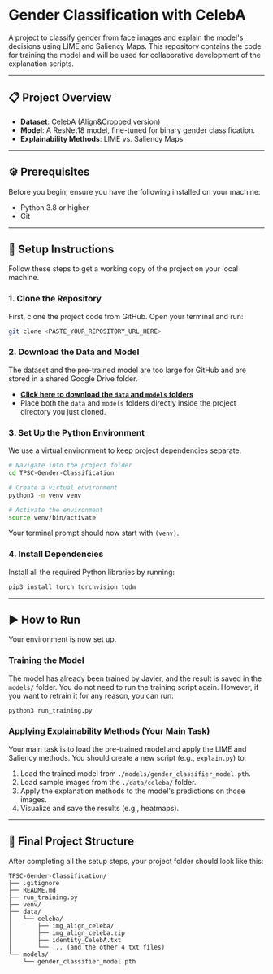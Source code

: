 # Gender Classification with CelebA

A project to classify gender from face images and explain the model's decisions using LIME and Saliency Maps. This repository contains the code for training the model and will be used for collaborative development of the explanation scripts.

---

## 📋 Project Overview

* **Dataset**: CelebA (Align&Cropped version)
* **Model**: A ResNet18 model, fine-tuned for binary gender classification.
* **Explainability Methods**: LIME vs. Saliency Maps

---

## ⚙️ Prerequisites

Before you begin, ensure you have the following installed on your machine:
* Python 3.8 or higher
* Git

---

## 🚀 Setup Instructions

Follow these steps to get a working copy of the project on your local machine.

### 1. Clone the Repository
First, clone the project code from GitHub. Open your terminal and run:
```bash
git clone <PASTE_YOUR_REPOSITORY_URL_HERE>
```

### 2. Download the Data and Model
The dataset and the pre-trained model are too large for GitHub and are stored in a shared Google Drive folder.

* **[Click here to download the `data` and `models` folders](<PASTE_THE_SHARED_GOOGLE_DRIVE_LINK_HERE>)**
* Place both the `data` and `models` folders directly inside the project directory you just cloned.

### 3. Set Up the Python Environment
We use a virtual environment to keep project dependencies separate.

```bash
# Navigate into the project folder
cd TPSC-Gender-Classification

# Create a virtual environment
python3 -m venv venv

# Activate the environment
source venv/bin/activate
```
Your terminal prompt should now start with `(venv)`.

### 4. Install Dependencies
Install all the required Python libraries by running:
```bash
pip3 install torch torchvision tqdm
```

---

## ▶️ How to Run

Your environment is now set up.

### Training the Model
The model has already been trained by Javier, and the result is saved in the `models/` folder. You do not need to run the training script again. However, if you want to retrain it for any reason, you can run:
```bash
python3 run_training.py
```

### Applying Explainability Methods (Your Main Task)
Your main task is to load the pre-trained model and apply the LIME and Saliency methods. You should create a new script (e.g., `explain.py`) to:
1.  Load the trained model from `./models/gender_classifier_model.pth`.
2.  Load sample images from the `./data/celeba/` folder.
3.  Apply the explanation methods to the model's predictions on those images.
4.  Visualize and save the results (e.g., heatmaps).

---

## 📁 Final Project Structure

After completing all the setup steps, your project folder should look like this:

```
TPSC-Gender-Classification/
├── .gitignore
├── README.md
├── run_training.py
├── venv/
├── data/
│   └── celeba/
│       ├── img_align_celeba/
│       ├── img_align_celeba.zip
│       ├── identity_CelebA.txt
│       └── ... (and the other 4 txt files)
└── models/
    └── gender_classifier_model.pth
```